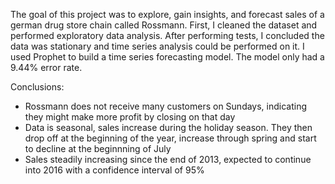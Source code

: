 The goal of this project was to explore, gain insights, and forecast sales of a german drug store chain called Rossmann. First, I cleaned the dataset and performed exploratory data analysis. After performing tests, I concluded the data was stationary and time series analysis could be performed on it. I used Prophet to build a time series forecasting model. The model only had a 9.44% error rate.

Conclusions:

- Rossmann does not receive many customers on Sundays, indicating they might make more profit by closing on that day
- Data is seasonal, sales increase during the holiday season. They then drop off at the beginning of the year, increase through spring and start to decline at the beginnning of July
- Sales steadily increasing since the end of 2013, expected to continue into 2016 with a confidence interval of 95%

